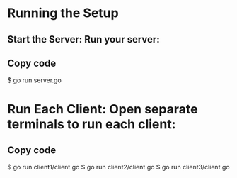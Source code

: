 # Running the Setup
## Start the Server: Run your server:

## Copy code
$ go run server.go

# Run Each Client: Open separate terminals to run each client:

## Copy code
$ go run client1/client.go
$ go run client2/client.go
$ go run client3/client.go